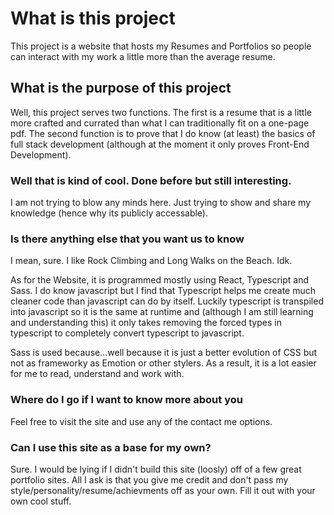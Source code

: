 # What is this project

This project is a website that hosts my Resumes and Portfolios so people can interact with my work a little more than the average resume.

## What is the purpose of this project

Well, this project serves two functions.  The first is a resume that is a little more crafted and currated than what I can traditionally fit on a one-page pdf.  The second function is to prove that I do know (at least) the basics of full stack development (although at the moment it only proves Front-End Development).

### Well that is kind of cool.  Done before but still interesting.

I am not trying to blow any minds here.  Just trying to show and share my knowledge (hence why its publicly accessable).

### Is there anything else that you want us to know

I mean, sure.  I like Rock Climbing and Long Walks on the Beach.  Idk.

As for the Website, it is programmed mostly using React, Typescript and Sass.  I do know javascript but I find that Typescript helps me create much cleaner code than javascript can do by itself.  Luckily typescript is transpiled into javascript so it is the same at runtime and (although I am still learning and understanding this) it only takes removing the forced types in typescript to completely convert typescript to javascript.

Sass is used because...well because it is just a better evolution of CSS but not as frameworky as Emotion or other stylers.  As a result, it is a lot easier for me to read, understand and work with.

### Where do I go if I want to know more about you

Feel free to visit the site and use any of the contact me options.  

### Can I use this site as a base for my own?
Sure. I would be lying if I didn't build this site (loosly) off of a few great portfolio sites.
All I ask is that you give me credit and don't pass my style/personality/resume/achievments off as your own.  Fill it out with your own cool stuff.
